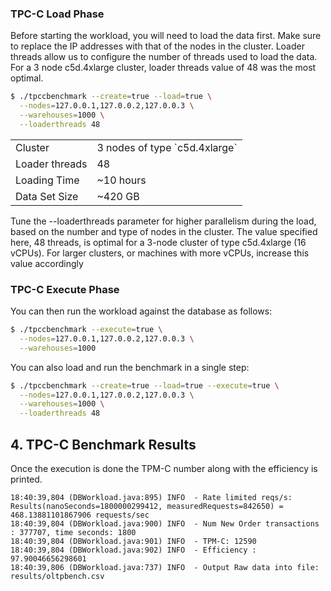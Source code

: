### TPC-C Load Phase

Before starting the workload, you will need to load the data first. Make sure
to replace the IP addresses with that of the nodes in the cluster. Loader
threads allow us to configure the number of threads used to load the data. For
a 3 node c5d.4xlarge cluster, loader threads value of 48 was the most optimal.

```sh
$ ./tpccbenchmark --create=true --load=true \
  --nodes=127.0.0.1,127.0.0.2,127.0.0.3 \
  --warehouses=1000 \
  --loaderthreads 48
```

<table>
  <tbody>
    <tr>
      <td>Cluster</td>
      <td>3 nodes of type `c5d.4xlarge`</td>
    </tr>
    <tr>
      <td>Loader threads</td>
      <td>48</td>
    </tr>
    <tr>
      <td>Loading Time</td>
      <td>~10 hours</td>
    </tr>
    <tr>
      <td>Data Set Size</td>
      <td>~420 GB</td>
    </tr>
  </tbody>
</table>

Tune the --loaderthreads parameter for higher parallelism during the load, based on the number and type of nodes in the cluster. The value specified here, 48 threads, is optimal for a 3-node cluster of type c5d.4xlarge (16 vCPUs). For larger clusters, or machines with more vCPUs, increase this value accordingly

### TPC-C Execute Phase

You can then run the workload against the database as follows:

```sh
$ ./tpccbenchmark --execute=true \
  --nodes=127.0.0.1,127.0.0.2,127.0.0.3 \
  --warehouses=1000
```

You can also load and run the benchmark in a single step:
```sh
$ ./tpccbenchmark --create=true --load=true --execute=true \
  --nodes=127.0.0.1,127.0.0.2,127.0.0.3 \
  --warehouses=1000 \
  --loaderthreads 48
```

## 4. TPC-C Benchmark Results

Once the execution is done the TPM-C number along with the efficiency is printed.

```
18:40:39,804 (DBWorkload.java:895) INFO  - Rate limited reqs/s: Results(nanoSeconds=1800000299412, measuredRequests=842650) = 468.13881101867906 requests/sec
18:40:39,804 (DBWorkload.java:900) INFO  - Num New Order transactions : 377707, time seconds: 1800
18:40:39,804 (DBWorkload.java:901) INFO  - TPM-C: 12590
18:40:39,804 (DBWorkload.java:902) INFO  - Efficiency : 97.90046656298601
18:40:39,806 (DBWorkload.java:737) INFO  - Output Raw data into file: results/oltpbench.csv
```
